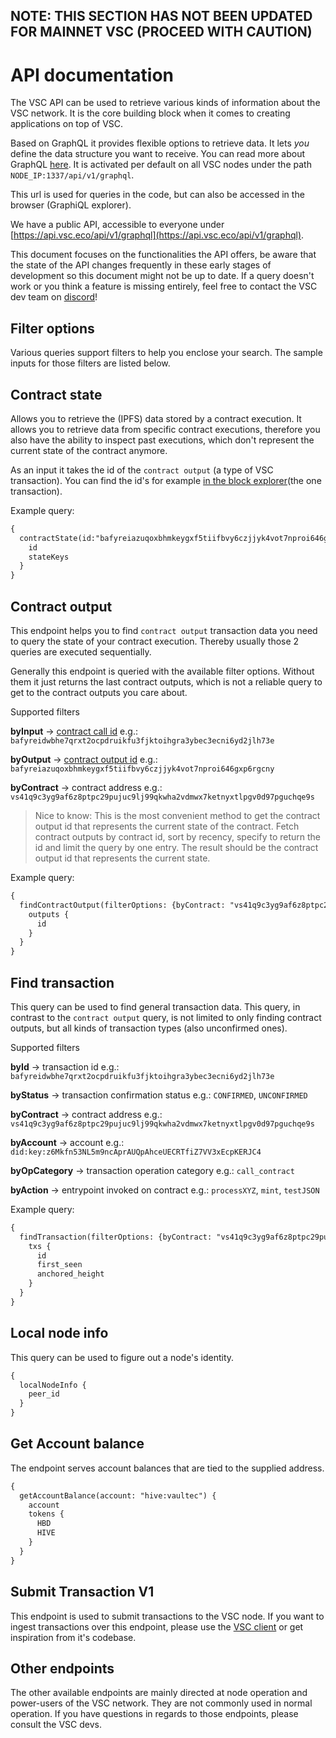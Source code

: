 ## NOTE: THIS SECTION HAS NOT BEEN UPDATED FOR MAINNET VSC (PROCEED WITH CAUTION)

# API documentation



The VSC API can be used to retrieve various kinds of information about the VSC network. It is the core building block when it comes to creating applications on top of VSC.

Based on GraphQL it provides flexible options to retrieve data. It lets _you_ define the data structure you want to receive. You can read more about GraphQL [here](https://graphql.org/learn/). It is activated per default on all VSC nodes under the path `NODE_IP:1337/api/v1/graphql`.

This url is used for queries in the code, but can also be accessed in the browser (GraphiQL explorer).

We have a public API, accessible to everyone under [https://api.vsc.eco/api/v1/graphql](https://api.vsc.eco/api/v1/graphql). 

This document focuses on the functionalities the API offers, be aware that the state of the API changes frequently in these early stages of development so this document might not be up to date. If a query doesn't work or you think a feature is missing entirely, feel free to contact the VSC dev team on [discord](https://discord.gg/a8eXS7TC)!

## Filter options

Various queries support filters to help you enclose your search. The sample inputs for those filters are listed below.

## Contract state

Allows you to retrieve the (IPFS) data stored by a contract execution. It allows you to retrieve data from specific contract executions, therefore you also have the ability to inspect past executions, which don't represent the current state of the contract anymore.

As an input it takes the id of the `contract output` (a type of VSC transaction). You can find the id's for example [in the block explorer](https://vsc.techcoderx.com/block-by-hash/bafyreigzaqrifacmjw4ecwt2jolu46ommphf3wcow22tjg7fodem7gheoa)(the one transaction).

Example query:
```txt
{
  contractState(id:"bafyreiazuqoxbhmkeygxf5tiifbvy6czjjyk4vot7nproi646gxp6rgcny"){
    id
    stateKeys
  }
}
```

## Contract output

This endpoint helps you to find `contract output` transaction data you need to query the state of your contract execution. Thereby usually those 2 queries are executed sequentially.

Generally this endpoint is queried with the available filter options. Without them it just returns the last contract outputs, which is not a reliable query to get to the contract outputs you care about.

Supported filters

**byInput** -> [contract call id](https://vsc.techcoderx.com/block-by-hash/bafyreic3mmkxy4fw2b23qu73lnbpcnqfn5tcgu623gnj6jyvsfw6xl6yom)
e.g.: `bafyreidwbhe7qrxt2ocpdruikfu3fjktoihgra3ybec3ecni6yd2jlh73e`

**byOutput** -> [contract output id](https://vsc.techcoderx.com/block-by-hash/bafyreigzaqrifacmjw4ecwt2jolu46ommphf3wcow22tjg7fodem7gheoa)
e.g.: `bafyreiazuqoxbhmkeygxf5tiifbvy6czjjyk4vot7nproi646gxp6rgcny`

**byContract** -> contract address
e.g.: `vs41q9c3yg9af6z8ptpc29pujuc9lj99qkwha2vdmwx7ketnyxtlpgv0d97pguchqe9s`

> Nice to know: This is the most convenient method to get the contract output id that represents the current state of the contract. Fetch contract outputs by contract id, sort by recency, specify to return the id and limit the query by one entry. The result should be the contract output id that represents the current state.

Example query:
```txt
{
  findContractOutput(filterOptions: {byContract: "vs41q9c3yg9af6z8ptpc29pujuc9lj99qkwha2vdmwx7ketnyxtlpgv0d97pguchqe9s", limit: 1}) {
    outputs {
      id
    }
  }
}
```

## Find transaction

This query can be used to find general transaction data. This query, in contrast to the `contract output` query, is not limited to only finding contract outputs, but all kinds of transaction types (also unconfirmed ones).

Supported filters

**byId** -> transaction id
e.g.: `bafyreidwbhe7qrxt2ocpdruikfu3fjktoihgra3ybec3ecni6yd2jlh73e`

**byStatus** -> transaction confirmation status
e.g.: `CONFIRMED`, `UNCONFIRMED`

**byContract** -> contract address
e.g.: `vs41q9c3yg9af6z8ptpc29pujuc9lj99qkwha2vdmwx7ketnyxtlpgv0d97pguchqe9s`

**byAccount** -> account
e.g.: `did:key:z6Mkfn53NL5m9ncAprAUQpAhceUECRTfiZ7VV3xEcpKERJC4`

**byOpCategory** -> transaction operation category
e.g.: `call_contract`

**byAction** -> entrypoint invoked on contract
e.g.: `processXYZ`, `mint`, `testJSON`

Example query:
```txt
{
  findTransaction(filterOptions: {byContract: "vs41q9c3yg9af6z8ptpc29pujuc9lj99qkwha2vdmwx7ketnyxtlpgv0d97pguchqe9s", limit: 1}) {
    txs {
      id
      first_seen
      anchored_height
    }
  }
}
```

## Local node info

This query can be used to figure out a node's identity.

```txt
{
  localNodeInfo {
    peer_id
  }
}
```

## Get Account balance

The endpoint serves account balances that are tied to the supplied address.

```txt
{
  getAccountBalance(account: "hive:vaultec") {
    account
    tokens {
      HBD
      HIVE
    }
  }
}
```

## Submit Transaction V1

This endpoint is used to submit transactions to the VSC node. If you want to ingest transactions over this endpoint, please use the [VSC client](https://github.com/vsc-eco/client) or get inspiration from it's codebase.

## Other endpoints

The other available endpoints are mainly directed at node operation and power-users of the VSC network. They are not commonly used in normal operation. If you have questions in regards to those endpoints, please consult the VSC devs.